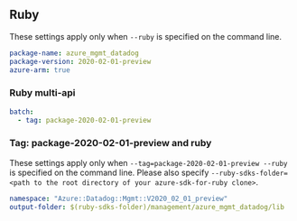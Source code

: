 ## Ruby

These settings apply only when `--ruby` is specified on the command line.

``` yaml
package-name: azure_mgmt_datadog
package-version: 2020-02-01-preview
azure-arm: true
```

### Ruby multi-api

``` yaml $(ruby) && $(multiapi)
batch:
  - tag: package-2020-02-01-preview
```

### Tag: package-2020-02-01-preview and ruby

These settings apply only when `--tag=package-2020-02-01-preview --ruby` is specified on the command line.
Please also specify `--ruby-sdks-folder=<path to the root directory of your azure-sdk-for-ruby clone>`.

``` yaml $(tag) == 'package-2020-02-01-preview' && $(ruby)
namespace: "Azure::Datadog::Mgmt::V2020_02_01_preview"
output-folder: $(ruby-sdks-folder)/management/azure_mgmt_datadog/lib
```
